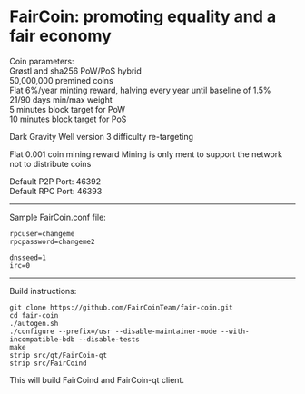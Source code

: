 FairCoin: promoting equality and a fair economy
===============================================

Coin parameters:  
Grøstl and sha256 PoW/PoS hybrid  
50,000,000 premined coins  
Flat 6%/year minting reward, halving every year until baseline of 1.5%  
21/90 days min/max weight  
5 minutes block target for PoW  
10 minutes block target for PoS   
  
Dark Gravity Well version 3 difficulty re-targeting
  
Flat 0.001 coin mining reward
Mining is only ment to support the network not to distribute coins

Default P2P Port: 46392  
Default RPC Port: 46393  

---

Sample FairCoin.conf file:

```
rpcuser=changeme  
rpcpassword=changeme2  

dnsseed=1
irc=0
```

---
Build instructions:

```
git clone https://github.com/FairCoinTeam/fair-coin.git  
cd fair-coin  
./autogen.sh  
./configure --prefix=/usr --disable-maintainer-mode --with-incompatible-bdb --disable-tests  
make  
strip src/qt/FairCoin-qt  
strip src/FairCoind  
```
This will build FairCoind and FairCoin-qt client.
